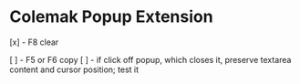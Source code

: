 # Colemak Popup Extension

[x] - F8 clear

[ ] - F5 or F6 copy
[ ] - if click off popup, which closes it, preserve textarea content and cursor position; test it
